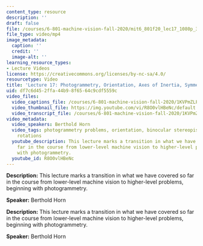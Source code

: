 ```yaml
---
content_type: resource
description: ''
draft: false
file: /courses/6-801-machine-vision-fall-2020/mit6_801f20_lec17_1080p_360p_16_9.mp4
file_type: video/mp4
image_metadata:
  caption: ''
  credit: ''
  image-alt: ''
learning_resource_types:
- Lecture Videos
license: https://creativecommons.org/licenses/by-nc-sa/4.0/
resourcetype: Video
title: 'Lecture 17: Photogrammetry, Orientation, Axes of Inertia, Symmetry, Orientation'
uid: df7c6d45-2ffa-44b9-8f65-64c9cdf5559c
video_files:
  video_captions_file: /courses/6-801-machine-vision-fall-2020/1KVPmZLFEXa45_qjszamvbmSokwSPDCkc_transcript.webvtt
  video_thumbnail_file: https://img.youtube.com/vi/R8O0vlHBeNc/default.jpg
  video_transcript_file: /courses/6-801-machine-vision-fall-2020/1KVPmZLFEXa45_qjszamvbmSokwSPDCkc_transcript.pdf
video_metadata:
  video_speakers: Berthold Horn
  video_tags: photogrammetry problems, orientation, binocular stereopis, transformations,
    rotations
  youtube_description: This lecture marks a transition in what we have covered so
    far in the course from lower-level machine vision to higher-level problems, beginning
    with photogrammetry.
  youtube_id: R8O0vlHBeNc
---
```

**Description:** This lecture marks a transition in what we have covered so far in the course from lower-level machine vision to higher-level problems, beginning with photogrammetry.

**Speaker:** Berthold Horn

**Description:** This lecture marks a transition in what we have covered so far in the course from lower-level machine vision to higher-level problems, beginning with photogrammetry.

**Speaker:** Berthold Horn